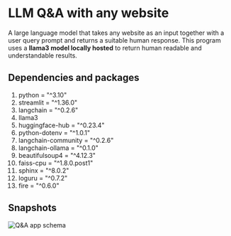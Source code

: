 # LLM Q&A with any website  

A large language model that takes any website as an input together with a user query prompt and returns a suitable human response. This program uses a **llama3 model locally hosted** to return human readable and understandable results.  

## Dependencies and packages  

1. python = "^3.10"
2. streamlit = "^1.36.0"
3. langchain = "^0.2.6"
4. llama3
5. huggingface-hub = "^0.23.4"
6. python-dotenv = "^1.0.1"
7. langchain-community = "^0.2.6"
8. langchain-ollama = "^0.1.0"
9. beautifulsoup4 = "^4.12.3"
10. faiss-cpu = "^1.8.0.post1"
11. sphinx = "^8.0.2"
12. loguru = "^0.7.2"
13. fire = "^0.6.0"

## Snapshots

![Q&A app schema](<Screenshot 2024-06-22 at 4.15.49 am.png>)